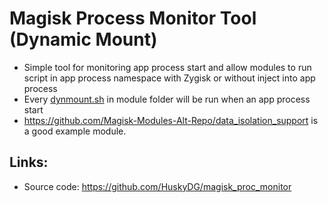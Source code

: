 # Magisk Process Monitor Tool (Dynamic Mount)

- Simple tool for monitoring app process start and allow modules to run script in app process namespace with Zygisk or without inject into app process
- Every [dynmount.sh](./dynmount.sh) in module folder will be run when an app process start
- <https://github.com/Magisk-Modules-Alt-Repo/data_isolation_support> is a good example module.

## Links:

- Source code: https://github.com/HuskyDG/magisk_proc_monitor
